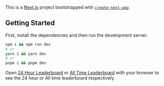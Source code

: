 This is a [Next.js](https://nextjs.org/) project bootstrapped with [`create-next-app`](https://github.com/vercel/next.js/tree/canary/packages/create-next-app).

## Getting Started

First, install the dependencies and then run the development server:

```bash
npm i && npm run dev
# or
yarn i && yarn dev
# or
pnpm i && pnpm dev
```

Open [24 Hour Leaderboard](http://localhost:3000/24hr) or [All Time Leaderboard](http://localhost:3000/all-time) with your browser to see the 24 hour or All time leaderboard respectively.
